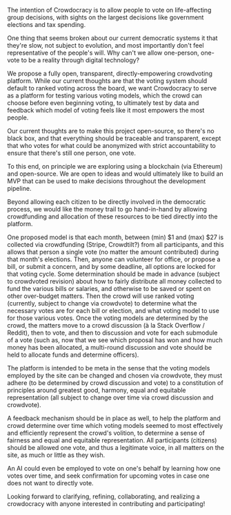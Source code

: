 The intention of Crowdocracy is to allow people to vote on life-affecting group decisions, with sights on the largest decisions like government elections and tax spending.

One thing that seems broken about our current democratic systems it that they're slow, not subject to evolution, and most importantly don't feel representative of the people's will. Why can't we allow one-person, one-vote to be a reality through digital technology?

We propose a fully open, transparent, directly-empowering crowdvoting platform. While our current thoughts are that the voting system should default to ranked voting across the board, we want Crowdocracy to serve as a platform for testing various voting models, which the crowd can choose before even beginning voting, to ultimately test by data and feedback which model of voting feels like it most empowers the most people.

Our current thoughts are to make this project open-source, so there's no black box, and that everything should be traceable and transparent, except that who votes for what could be anonymized with strict accountability to ensure that there's still one person, one vote.

To this end, on principle we are exploring using a blockchain (via Ethereum) and open-source. We are open to ideas and would ultimately like to build an MVP that can be used to make decisions throughout the development pipeline.

Beyond allowing each citizen to be directly involved in the democratic process, we would like the money trail to go hand-in-hand by allowing crowdfunding and allocation of these resources to be tied directly into the platform.

One proposed model is that each month, between (min) $1 and (max) $27 is collected via crowdfunding (Stripe, Crowdtilt?) from all participants, and this allows that person a single vote (no matter the amount contributed) during that month's elections. Then, anyone can volunteer for office, or propose a bill, or submit a concern, and by some deadline, all options are locked for that voting cycle. Some determination should be made in advance (subject to crowdvoted revision) about how to fairly distribute all money collected to fund the various bills or salaries, and otherwise to be saved or spent on other over-budget matters. Then the crowd will use ranked voting (currently, subject to change via crowdvote) to determine what the necessary votes are for each bill or election, and what voting model to use for those various votes. Once the voting models are determined by the crowd, the matters move to a crowd discussion (à la Stack Overflow / Reddit), then to vote, and then to discussion and vote for each submodule of a vote (such as, now that we see which proposal has won and how much money has been allocated, a multi-round discussion and vote should be held to allocate funds and determine officers).

The platform is intended to be meta in the sense that the voting models employed by the site can be changed and chosen via crowdvote, they must adhere (to be determined by crowd discussion and vote) to a constitution of principles around greatest good, harmony, equal and equitable representation (all subject to change over time via crowd discussion and crowdvote).

A feedback mechanism should be in place as well, to help the platform and crowd determine over time which voting models seemed to most effectively and efficiently represent the crowd's volition, to determine a sense of fairness and equal and equitable representation. All participants (citizens) should be allowed one vote, and thus a legitimate voice, in all matters on the site, as much or little as they wish.

An AI could even be employed to vote on one's behalf by learning how one votes over time, and seek confirmation for upcoming votes in case one does not want to directly vote.

Looking forward to clarifying, refining, collaborating, and realizing a crowdocracy with anyone interested in contributing and participating!
